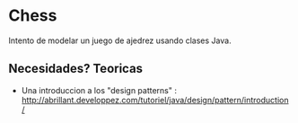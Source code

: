 # Chess
Intento de modelar un juego de ajedrez usando clases Java.

## Necesidades? Teoricas
- Una introduccion a los "design patterns" : http://abrillant.developpez.com/tutoriel/java/design/pattern/introduction/

